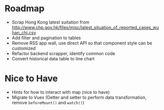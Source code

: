 # Roadmap #
* Scrap Hong Kong latest suitation from http://www.chp.gov.hk/files/misc/latest_situation_of_reported_cases_wuhan_chi.csv
* Add filter and pagination to tables
* Remove RSS app wall, use direct API so that component style can be customized
* Refactor backend scrapper, identify common code
* Convert historical data table to line chart

# Nice to Have #
* Hints for how to interact with map (nice to have)
* Migrate to Vuex (Getter and setter to perform data transformation, remove `beforeMount()` and `watch()`)

